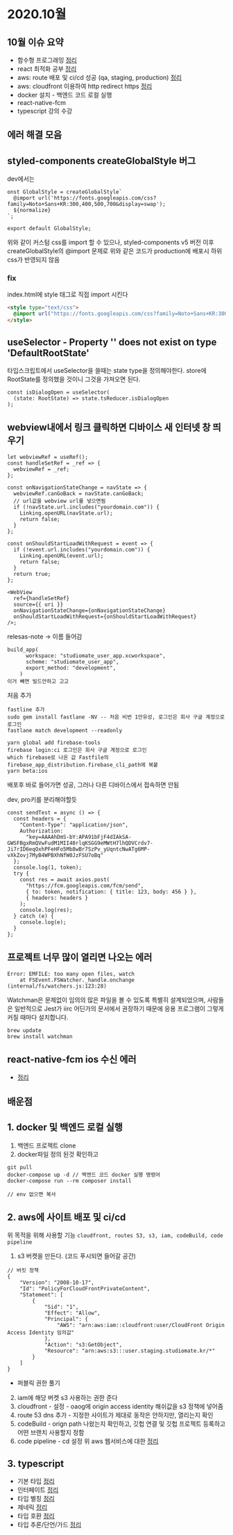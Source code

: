 # 2020.10월

## 10월 이슈 요약

- 함수형 프로그래밍 [정리](https://kyounghwan01.github.io/blog/JS/functional-programming/map-filter-reduce/)
- react 최적화 공부 [정리](https://kyounghwan01.github.io/blog/React/optimize-performance/intro/)
- aws: route 배포 및 ci/cd 성공 (qa, staging, production) [정리](https://kyounghwan01.github.io/blog/etc/aws-web-hosting/)
- aws: cloudfront 이용하여 http redirect https [정리](https://kyounghwan01.github.io/blog/etc/http-redirect-https/)
- docker 설치 - 백엔드 코드 로컬 실행
- react-native-fcm
- typescript 강의 수강

## 에러 해결 모음

## styled-components createGlobalStyle 버그

dev에서는

```tsx
onst GlobalStyle = createGlobalStyle`
  @import url('https://fonts.googleapis.com/css?family=Noto+Sans+KR:300,400,500,700&display=swap');
  ${normalize}
`;

export default GlobalStyle;
```

위와 같이 커스텀 css를 import 할 수 있으나, styled-components v5 버전 이후 createGlobalStyle의 @import 문제로 위와 같은 코드가 production에 배포시 하위 css가 반영되지 않음

### fix

index.html에 style 태그로 직접 import 시킨다

```html
<style type="text/css">
  @import url("https://fonts.googleapis.com/css?family=Noto+Sans+KR:300,400,500,700&display=swap");
</style>
```

## useSelector - Property '' does not exist on type 'DefaultRootState'

타입스크립트에서 useSelector을 쓸때는 state type을 정의해야한다. store에 RootState를 정의했을 것이니 그것을 가져오면 된다.

```tsx
const isDialogOpen = useSelector(
  (state: RootState) => state.tsReducer.isDialogOpen
);
```

## webview내에서 링크 클릭하면 디바이스 새 인터넷 창 띄우기

```tsx
let webviewRef = useRef();
const handleSetRef = _ref => {
  webviewRef = _ref;
};

const onNavigationStateChange = navState => {
  webviewRef.canGoBack = navState.canGoBack;
  // url값을 webview url를 넣으면됨
  if (!navState.url.includes("yourdomain.com")) {
    Linking.openURL(navState.url);
    return false;
  }
};

const onShouldStartLoadWithRequest = event => {
  if (!event.url.includes("yourdomain.com")) {
    Linking.openURL(event.url);
    return false;
  }
  return true;
};

<WebView
  ref={handleSetRef}
  source={{ uri }}
  onNavigationStateChange={onNavigationStateChange}
  onShouldStartLoadWithRequest={onShouldStartLoadWithRequest}
/>;
```

relesas-note → 이름 들어감

```tsx
build_app(
      workspace: "studiomate_user_app.xcworkspace",
      scheme: "studiomate_user_app",
      export_method: "development",
    )
이거 빼면 빌드안하고 고고
```

처음 추가

```tsx
fastline 추가
sudo gem install fastlane -NV -- 처음 비번 1안유성, 로그인은 회사 구글 계정으로 로그인
fastlane match development --readonly

yarn global add firebase-tools
firebase login:ci 로그인은 회사 구글 계정으로 로그인
which firebase로 나온 값 Fastfile의 firebase_app_distribution.firebase_cli_path에 복붙
yarn beta:ios

```

배포후 바로 들어가면 성공, 그러나 다른 디바이스에서 접속하면 안됨

dev, pro키를 분리해야할듯

```tsx
const sendTest = async () => {
  const headers = {
    "Content-Type": "application/json",
    Authorization:
      "key=AAAAhDmS-bY:APA91bFjF4dIAkSA-GWSFBgxRmQVwFudM1MII40rlqKSGG9eMWtH7lhQDVCrdv7-Ji7rID6eqOxhPFeHFo5Mb8wBr7SzPv_yUqntcNwATg6MP-vXkZovj7MyB4WPBXhNfW0JzFSU7oBq"
  };
  console.log(1, token);
  try {
    const res = await axios.post(
      "https://fcm.googleapis.com/fcm/send",
      { to: token, notification: { title: 123, body: 456 } },
      { headers: headers }
    );
    console.log(res);
  } catch (e) {
    console.log(e);
  }
};
```

## 프로젝트 너무 많이 열리면 나오는 에러

```tsx
Error: EMFILE: too many open files, watch
    at FSEvent.FSWatcher._handle.onchange (internal/fs/watchers.js:123:28)
```

Watchman은 문제없이 임의의 많은 파일을 볼 수 있도록 특별히 설계되었으며, 사람들은 일반적으로 Jest가 iirc 어딘가의 문서에서 권장하기 때문에 응용 프로그램이 그렇게 커질 때마다 설치합니다.

```tsx
brew update
brew install watchman
```

## react-native-fcm ios 수신 에러

- [정리](https://kyounghwan01.github.io/blog/React/react-native-firebase-ios-error/)

## 배운점

## 1. docker 및 백엔드 로컬 실행

1. 백엔드 프로젝트 clone
2. docker파일 정의 된것 확인하고

```
git pull
docker-compose up -d // 백엔드 코드 docker 실행 명령어
docker-compose run --rm composer install

// env 없으면 복사
```

## 2. aws에 사이트 배포 및 ci/cd

위 목적을 위해 사용할 기능
`cloudfront, routes 53, s3, iam, codeBuild, code pipeline`

1. s3 버켓을 만든다. (코드 푸시되면 들어갈 공간)

```tsx
// 버킷 정책
{
    "Version": "2008-10-17",
    "Id": "PolicyForCloudFrontPrivateContent",
    "Statement": [
        {
            "Sid": "1",
            "Effect": "Allow",
            "Principal": {
                "AWS": "arn:aws:iam::cloudfront:user/CloudFront Origin Access Identity 임의값"
            },
            "Action": "s3:GetObject",
            "Resource": "arn:aws:s3:::user.staging.studiomate.kr/*"
        }
    ]
}
```

- 퍼블릭 권한 풀기

2. iam에 해당 버켓 s3 사용하는 권한 준다
3. cloudfront - 설정 - oaog에 origin access identity 해쉬값을 s3 정책에 넣어줌
4. route 53 dns 추가 - 지정한 사이트가 제대로 동작은 안하지만, 열리는지 확인
5. codeBuild - orign path 나왔는지 확인하고, 깃헙 연결 및 깃헙 프로젝트 등록하고 어떤 브랜치 사용할지 정함
6. code pipeline - cd 설정
   위 aws 웹서비스에 대한 [정리](https://kyounghwan01.github.io/blog/etc/aws-web-hosting/)

## 3. typescript

- 기본 타입 [정리](https://kyounghwan01.github.io/blog/TS/Fundamentals/basic/)
- 인터페이트 [정리](https://kyounghwan01.github.io/blog/TS/Fundamentals/interface/)
- 타입 별칭 [정리](https://kyounghwan01.github.io/blog/TS/Fundamentals/type-aliases/)
- 제네릭 [정리](https://kyounghwan01.github.io/blog/TS/Fundamentals/generic/)
- 타입 호환 [정리](https://kyounghwan01.github.io/blog/TS/Fundamentals/type-compatiability/)
- 타입 추론/단언/가드 [정리](https://kyounghwan01.github.io/blog/TS/Fundamentals/assertion-guard-interface/)

<Comment />
